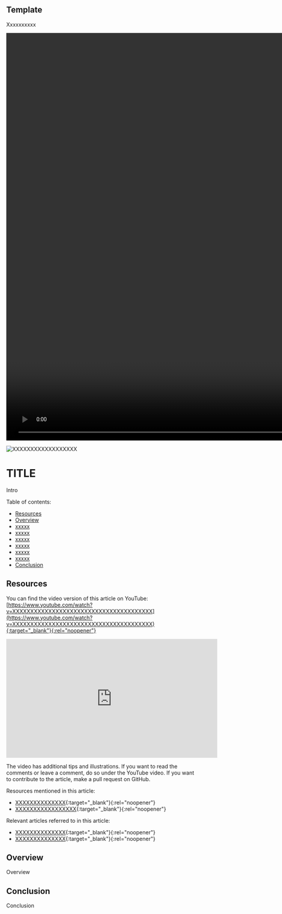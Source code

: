 ## Template
Xxxxxxxxxx

<video width="1920" height="1080" controls><source src="media/kadanes-algorithm.mp4" type="video/mp4"></video>

![XXXXXXXXXXXXXXXXXX](media/XXXXXXXXXXXXXXXXXX)


# TITLE
Intro

Table of contents:
* [Resources](#resources)
* [Overview](#overview)
* [xxxxx](#xxxxx)
* [xxxxx](#xxxxx)
* [xxxxx](#xxxxx)
* [xxxxx](#xxxxx)
* [xxxxx](#xxxxx)
* [xxxxx](#xxxxx)
* [Conclusion](#conclusion)

## Resources
You can find the video version of this article on YouTube: [https://www.youtube.com/watch?v=XXXXXXXXXXXXXXXXXXXXXXXXXXXXXXXXXXXXXXX](https://www.youtube.com/watch?v=XXXXXXXXXXXXXXXXXXXXXXXXXXXXXXXXXXXXXXX){:target="_blank"}{:rel="noopener"}

<iframe width="560" height="315" src="https://www.youtube.com/embed/XXXXXXXXXXXXXXXXXXXXXXXXXXXXXXXXXXXXXXX" frameborder="0" allow="accelerometer; autoplay; encrypted-media; gyroscope; picture-in-picture" allowfullscreen></iframe>

The video has additional tips and illustrations. If you want to read the comments or leave a comment, do so under the YouTube video. If you want to contribute to the article, make a pull request on GitHub.

Resources mentioned in this article:
* [XXXXXXXXXXXXXX](XXXXXXXXXXXXXX){:target="_blank"}{:rel="noopener"}
* [XXXXXXXXXXXXXXXXX](XXXXXXXXXXXXXXXXX){:target="_blank"}{:rel="noopener"}

Relevant articles referred to in this article:
* [XXXXXXXXXXXXXX](/articles/xxxxxxx){:target="_blank"}{:rel="noopener"}
* [XXXXXXXXXXXXXX](/algorithms/xxxxxxx){:target="_blank"}{:rel="noopener"}

## Overview
Overview

## Conclusion
Conclusion
